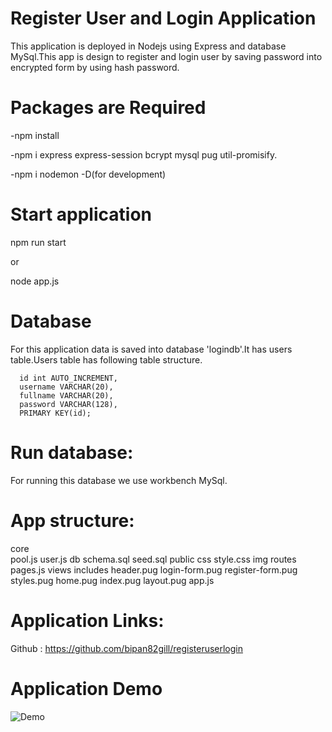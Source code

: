 # Register User and Login Application
This application is deployed in Nodejs using Express and database MySql.This app is design to register and login user by saving  password into encrypted form by using hash password.

# Packages are Required 

-npm install 

-npm i express express-session bcrypt mysql pug  util-promisify.

-npm i nodemon -D(for development)

 # Start application 

 npm run start

 or 

 node app.js

 # Database

 For this application data is saved into database 'logindb'.It has users table.Users table has following table structure.

      id int AUTO_INCREMENT,
      username VARCHAR(20),
      fullname VARCHAR(20),
      password VARCHAR(128),
      PRIMARY KEY(id);
# Run database:
 For running this database we use workbench MySql. 

 # App structure:
core   
    pool.js
    user.js
db
    schema.sql
    seed.sql
public
    css
        style.css
    img
routes
    pages.js
views
    includes
        header.pug
        login-form.pug
        register-form.pug
        styles.pug
    home.pug
    index.pug
    layout.pug
app.js

# Application Links:
Github :  https://github.com/bipan82gill/registeruserlogin

# Application Demo
![Demo](./public/img/loginproject.gif)



